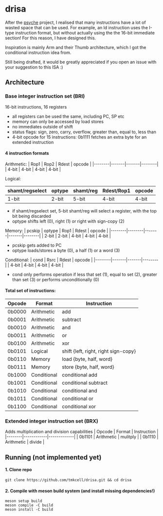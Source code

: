 # drisa
After the [psyche](https://github.com/tmkcell/psyche) project, I realised that many instructions have a lot of wasted space that can be used. 
For example, an ld instruction uses the I-type instruction format, but without actually using the the 16-bit immediate section!
For this reason, I have designed this.

Inspiration is mainly Arm and their Thumb architecture, which I got the conditional instruction idea from.

Still being drafted, it would be greatly appreciated if you open an issue with your suggestion to this ISA :)

## Architecture
### Base integer instruction set (BRI)
16-bit instructions, 16 registers
- all registers can be used the same, including PC, SP etc
- memory can only be accessed by load stores
- no immediates outside of shift
- status flags: sign, zero, carry, overflow, greater than, equal to, less than
- 4-bit opcode for 15 instructions: 0b1111 fetches an extra byte for an extended instruction
#### 4 instruction formats
Arithmetic:
| Rop1   | Rop2  | Rdest | opcode |
|--------|-------|-------|--------|
| 4-bit  | 4-bit | 4-bit | 4-bit  |

Logical:

| shamt/regselect | optype | shamt/reg | Rdest/Rop1 | opcode |
|-----------------|--------|-----------|------------|--------|
| 1-bit           | 2-bit | 5-bit      | 4-bit      | 4-bit  |

- if shamt/regselect set, 5-bit shamt/reg will select a register, with the top bit being discarded
- optype shifts left (0), right (1) or right with sign-copy (2)

Memory:
| pcskip | optype | Rop1  | Rdest | opcode |
|--------|--------|-------|-------|--------|
| 2-bit  | 2-bit  | 4-bit | 4-bit | 4-bit  |

- pcskip gets added to PC
- optype loads/stores a byte (0), a half (1) or a word (3)

Conditional:
| cond   | Rsrc  | Rdest | opcode |
|--------|-------|-------|--------|
| 4-bit  | 4-bit | 4-bit | 4-bit  |

- cond only performs operation if less that set (1), equal to set (2), greater than set (3) or performs unconditionally (0)

#### Total set of instructions:
| Opcode | Format      | Instruction                          |
|--------|-------------|--------------------------------------|
| 0b0000 | Arithmetic  | add                                  |
| 0b0001 | Arithmetic  | subtract                             |
| 0b0010 | Arithmetic  | and                                  |
| 0b0011 | Arithmetic  | or                                   |
| 0b0100 | Arithmetic  | xor                                  |
| 0b0101 | Logical     | shift {left, right, right sign-copy} |
| 0b0110 | Memory      | load {byte, half, word}              |
| 0b0111 | Memory      | store {byte, half, word}             |
| 0b1000 | Conditional | conditional add                      |
| 0b1001 | Conditional | conditional subtract                 |
| 0b1010 | Conditional | conditional and                      |
| 0b1011 | Conditional | conditional or                       |
| 0b1100 | Conditional | conditional xor                      |
### Extended integer instruction set (BRX)
Adds multiplication and division capabilities
| Opcode | Format     | Instruction |
|--------|------------|-------------|
| 0b1101 | Arithmetic | mulitply    |
| 0b1110 | Arithmetic | divide      |
## Running (not implemented yet) 
#### 1. Clone repo
```
git clone https://github.com/tmkcell/drisa.git && cd drisa
```
#### 2. Compile with meson build system (and install missing dependencies!)
```
meson setup build
meson compile -C build
meson install -C build
```
